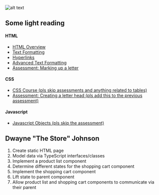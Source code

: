 ![alt text](http://static.tvtropes.org/pmwiki/pub/images/hangin_with_mr_cooper.jpg "Hangin' with Mr. Cooper")

## Some light reading
#### HTML
+ [HTML Overview](https://developer.mozilla.org/en-US/docs/Learn/HTML/Introduction_to_HTML/Getting_started)
+ [Text Formatting](https://developer.mozilla.org/en-US/docs/Learn/HTML/Introduction_to_HTML/HTML_text_fundamentals)
+ [Hyperlinks](https://developer.mozilla.org/en-US/docs/Learn/HTML/Introduction_to_HTML/Creating_hyperlinks)
+ [Advanced Text Formatting](https://developer.mozilla.org/en-US/docs/Learn/HTML/Introduction_to_HTML/Advanced_text_formatting)
+ [Assessment: Marking up a letter](https://developer.mozilla.org/en-US/docs/Learn/HTML/Introduction_to_HTML/Marking_up_a_letter)

#### CSS
+ [CSS Course (pls skip assessments and anything related to tables)](https://developer.mozilla.org/en-US/docs/Learn/CSS)
+ [Assessment: Creating a letter head (pls add this to the previous assessment)](https://developer.mozilla.org/en-US/docs/Learn/CSS/Styling_boxes/Creating_fancy_letterheaded_paper)

#### Javascript
+ [Javascript Objects (pls skip the assessment)](https://developer.mozilla.org/en-US/docs/Learn/JavaScript/Objects)

## Dwayne "The Store" Johnson
1. Create static HTML page
2. Model data via TypeScript interfaces/classes
3. Implement a product list component
4. Determine different states for the shopping cart component
5. Implement the shopping cart component
6. Lift state to parent component
7. Allow product list and shopping cart components to communicate via their parent
